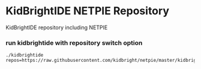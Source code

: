 # KidBrightIDE NETPIE Repository

KidBrightIDE repository including NETPIE

### run kidbrightide with repository switch option
```
./kidbrightide repos=https://raw.githubusercontent.com/kidbright/netpie/master/kidbright32.json
```
